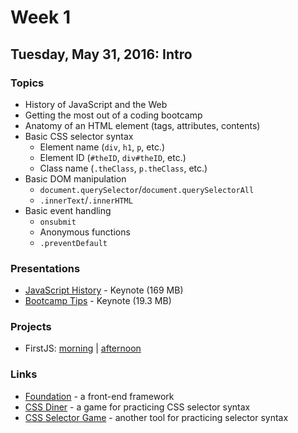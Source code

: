 # Week 1

## Tuesday, May 31, 2016: Intro

### Topics
* History of JavaScript and the Web
* Getting the most out of a coding bootcamp
* Anatomy of an HTML element (tags, attributes, contents)
* Basic CSS selector syntax
  * Element name (`div`, `h1`, `p`, etc.)
  * Element ID (`#theID`, `div#theID`, etc.)
  * Class name (`.theClass`, `p.theClass`, etc.)
* Basic DOM manipulation
  * `document.querySelector`/`document.querySelectorAll`
  * `.innerText`/`.innerHTML`
* Basic event handling
  * `onsubmit`
  * Anonymous functions
  * `.preventDefault`

### Presentations
* [JavaScript History](https://www.dropbox.com/s/h5uq5rxtty7blm4/01%20JavaScript%20-%20History.key?dl=0) - Keynote (169 MB)
* [Bootcamp Tips](https://www.dropbox.com/sh/bcqn1bm2ubl044a/AAB6bTUOIMJv9uFrHfJ3dMp9a?dl=0) - Keynote (19.3 MB)

### Projects
* FirstJS:  [morning](https://github.com/xternbootcamp16/firstjs) | [afternoon](https://github.com/xternbootcamp16/firstjs-afternoon)

### Links

* [Foundation](http://foundation.zurb.com/) - a front-end framework
* [CSS Diner](http://flukeout.github.io/) - a game for practicing CSS selector syntax
* [CSS Selector Game](http://toolness.github.io/css-selector-game/) - another tool for practicing selector syntax
